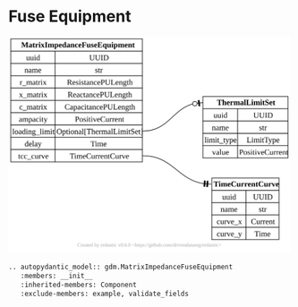 # Fuse Equipment

[![](../../models/MatrixImpedanceFuseEquipment.svg)](../../models/MatrixImpedanceFuseEquipment.svg)

```{eval-rst}
.. autopydantic_model:: gdm.MatrixImpedanceFuseEquipment
   :members: __init__
   :inherited-members: Component
   :exclude-members: example, validate_fields
```
